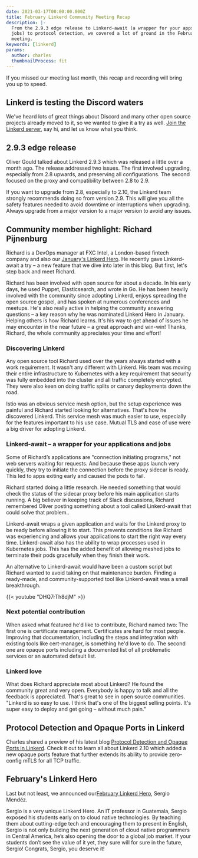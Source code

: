 ```yaml
---
date: 2021-03-17T00:00:00.000Z
title: February Linkerd Community Meeting Recap
description: |-
  From the 2.9.3 edge release to Linkerd-await (a wrapper for your apps and
  jobs) to protocol detection, we covered a lot of ground in the February
  meeting.
keywords: [linkerd]
params:
  author: charles
  thumbnailProcess: fit
---
```


If you missed our meeting last month, this recap and recording will bring you up to speed.

## Linkerd is testing the Discord waters

We've heard lots of great things about Discord and many other open source projects already moved to it, so we wanted to give it a try as well. [Join the Linkerd server](https://discord.com/invite/bE4sJBad), say hi, and let us know what you think.

## 2.9.3 edge release

Oliver Gould talked about Linkerd 2.9.3 which was released a little over a month ago. The release addressed two issues. The first involved upgrading, especially from 2.8 upwards, and preserving all configurations. The second focused on the proxy and compatibility between 2.8 to 2.9.  

If you want to upgrade from 2.8, especially to 2.10, the Linkerd team strongly recommends doing so from version 2.9. This will give you all the safety features needed to avoid downtime or interruptions when upgrading. Always upgrade from a major version to a major version to avoid any issues.

## Community member highlight: Richard Pijnenburg

Richard is a DevOps manager at FXC Intel, a London-based fintech company and also our [January's Linkerd Hero](https://linkerd.io/community/heroes/). He recently gave Linkerd-await a try – a new feature that we dive into later in this blog. But first, let's step back and meet Richard.

Richard has been involved with open source for about a decade. In his early days, he used Puppet, Elasticsearch, and wrote in Go. He has been heavily involved with the community since adopting Linkerd, enjoys spreading the open source gospel, and has spoken at numerous conferences and meetups. He's also really active in helping the community answering questions – a key reason why he was nominated Linkerd Hero in January. Helping others is how Richard learns. It's his way to get ahead of issues he may encounter in the near future – a great approach and win-win! Thanks, Richard, the whole community appreciates your time and effort!

### Discovering Linkerd

Any open source tool Richard used over the years always started with a work requirement. It wasn't any different with Linkerd. His team was moving their entire infrastructure to Kubernetes with a key requirement that security was fully embedded into the cluster and all traffic completely encrypted. They were also keen on doing traffic splits or canary deployments down the road.

Istio was an obvious service mesh option, but the setup experience was painful and Richard started looking for alternatives. That's how he discovered Linkerd. This service mesh was much easier to use, especially for the features important to his use case.  Mutual TLS and ease of use were a big driver for adopting Linkerd.

### Linkerd-await – a wrapper for your applications and jobs

Some of Richard’s applications are "connection initiating programs," not web servers waiting for requests. And because these apps launch very quickly, they try to initiate the connection before the proxy sidecar is ready. This led to apps exiting early and caused the pods to fail.

Richard started doing a little research. He needed something that would check the status of the sidecar proxy before his main application starts running. A big believer in keeping track of Slack discussions, Richard remembered Oliver posting something about a tool called Linkerd-await that could solve that problem..

Linkerd-await wraps a given application and waits for the Linkerd proxy to be ready before allowing it to start. This prevents conditions like Richard was experiencing and allows your applications to start the right way every time. Linkerd-await also has the ability to wrap processes used in Kubernetes jobs. This has the added benefit of allowing meshed jobs to terminate their pods gracefully when they finish their work.

An alternative to Linkerd-await would have been a custom script but Richard wanted to avoid taking on that maintenance burden. Finding a ready-made, and community-supported tool like Linkerd-await was a small breakthrough.

{{< youtube "DHQ7rTh8djM" >}}

### Next potential contribution

When asked what featured he'd like to contribute, Richard named two: The first one is certificate management. Certificates are hard for most people. Improving that documentation, including the steps and integration with existing tools like cert-manager, is something he'd love to do.  The second one are opaque ports including a documented list of all problematic services or an automated default list.

### Linkerd love

What does Richard appreciate most about Linkerd? He found the community great and very open. Everybody is happy to talk and all the feedback is appreciated. That's great to see in open source communities. "Linkerd is so easy to use. I think that's one of the biggest selling points. It's super easy to deploy and get going – without much pain."

## Protocol Detection and Opaque Ports in Linkerd

Charles shared a preview of his latest blog [Protocol Detection and Opaque Ports in Linkerd](https://linkerd.io/2021/02/23/protocol-detection-and-opaque-ports-in-linkerd/). Check it out to learn all about Linkerd 2.10 which added a new opaque ports feature that further extends its ability to provide zero-config mTLS for all TCP traffic.

## February's Linkerd Hero

Last but not least, we announced our[February Linkerd Hero](https://linkerd.io/community/heroes/), Sergio Mendéz.

Sergio is a very unique Linkerd Hero. An IT professor in Guatemala, Sergio exposed his students early on to cloud native technologies. By teaching them about cutting-edge tech and encouraging them to present in English, Sergio is not only building the next generation of cloud native programmers in Central America, he’s also opening the door to a global job market. If your students don’t see the value of it yet, they sure will for sure in the future, Sergio! Congrats, Sergio, you deserve it!
